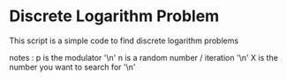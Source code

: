 # Discrete Logarithm Problem
This script is a simple code to find discrete logarithm problems

notes : 
p is the modulator '\n'
n is a random number / iteration '\n'
X is the number you want to search for '\n'
